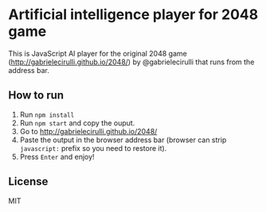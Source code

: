 Artificial intelligence player for 2048 game
============================================

This is JavaScript AI player for the original 2048 game (http://gabrielecirulli.github.io/2048/) by @gabrielecirulli that runs from the address bar.

How to run
----------
1. Run `npm install`
2. Run `npm start` and copy the ouput.
3. Go to http://gabrielecirulli.github.io/2048/
4. Paste the output in the browser address bar (browser can strip `javascript:` prefix so you need to restore it).
5. Press `Enter` and enjoy!

License
----

MIT
